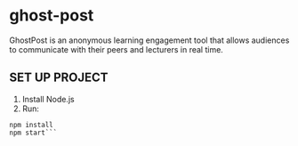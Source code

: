 # ghost-post

GhostPost is an anonymous learning engagement tool that allows audiences to communicate with their peers and lecturers in real time.

## SET UP PROJECT

1.  Install Node.js
2.  Run: 
   ```git clone https://github.com/marideguia/ghost-post.git
   npm install
   npm start```
